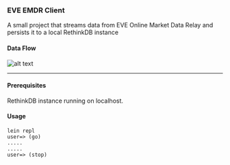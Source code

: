 ### EVE EMDR Client
A small project that streams data from EVE Online Market Data Relay and persists it to a local RethinkDB instance

#### Data Flow
![alt text](https://github.com/johnboy14/emdr-client/images/eve-client-svg "Data Flow")

---

#### Prerequisites

RethinkDB instance running on localhost.

#### Usage

    lein repl
    user=> (go)
    .....
    .....
    user=> (stop)
